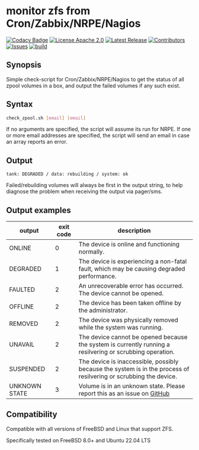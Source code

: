# monitor zfs from Cron/Zabbix/NRPE/Nagios

[![Codacy Badge](https://app.codacy.com/project/badge/Grade/af682a2e5ff34d13b4fba76798eb37a8)](https://app.codacy.com/gh/Klintrup/check_zpool/dashboard)
[![License Apache 2.0](https://img.shields.io/github/license/Klintrup/check_zpool)](https://github.com/Klintrup/check_zpool/blob/main/LICENSE)
[![Latest Release](https://img.shields.io/github/v/release/Klintrup/check_zpool)](https://github.com/Klintrup/check_zpool/releases)
[![Contributors](https://img.shields.io/github/contributors-anon/Klintrup/check_zpool)](https://github.com/Klintrup/check_zpool/graphs/contributors)
[![Issues](https://img.shields.io/github/issues/Klintrup/check_zpool)](https://github.com/Klintrup/check_zpool/issues)
[![build](https://img.shields.io/github/actions/workflow/status/Klintrup/check_zpool/shellcheck.yml)](https://github.com/Klintrup/check_zpool/actions/workflows/shellcheck.yml)

## Synopsis

Simple check-script for Cron/Zabbix/NRPE/Nagios to get the status of all zpool volumes
in a box, and output the failed volumes if any such exist.

## Syntax

```bash
check_zpool.sh [email] [email]
```

If no arguments are specified, the script will assume its run for NRPE. If one
or more email addresses are specified, the script will send an email in case an
array reports an error.

## Output

`tank: DEGRADED / data: rebuilding / system: ok`

Failed/rebuilding volumes will always be first in the output string, to help
diagnose the problem when receiving the output via pager/sms.

## Output examples

| output        | exit code | description                                                                                                                     |
| ------------- | --------- | ------------------------------------------------------------------------------------------------------------------------------- |
| ONLINE        | 0         | The device is online and functioning normally.                                                                                  |
| DEGRADED      | 1         | The device is experiencing a non-fatal fault, which may be causing degraded performance.                                        |
| FAULTED       | 2         | An unrecoverable error has occurred. The device cannot be opened.                                                               |
| OFFLINE       | 2         | The device has been taken offline by the administrator.                                                                         |
| REMOVED       | 2         | The device was physically removed while the system was running.                                                                 |
| UNAVAIL       | 2         | The device cannot be opened because the system is currently running a resilvering or scrubbing operation.                       |
| SUSPENDED     | 2         | The device is inaccessible, possibly because the system is in the process of resilvering or scrubbing the device.               |
| UNKNOWN STATE | 3         | Volume is in an unknown state. Please report this as an issue on [GitHub](https://github.com/Klintrup/check_zpool/issues)       |

## Compatibility

Compatible with all versions of FreeBSD and Linux that support ZFS.

Specifically tested on FreeBSD 8.0+ and Ubuntu 22.04 LTS
